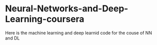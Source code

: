 # Neural-Networks-and-Deep-Learning-coursera

Here is the machine learning and deep learnid code for the couse of NN and DL
